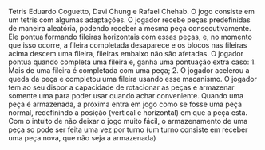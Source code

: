 Tetris
Eduardo Coguetto, Davi Chung e Rafael Chehab.
O jogo consiste em um tetris com algumas adaptações. 
O jogador recebe peças predefinidas de maneira aleatória, podendo receber a mesma peça consecutivamente. 
Ele pontua formando fileiras horizontais com essas peças, e, no momento que isso ocorre, a fileira completada desaparece e os blocos nas fileiras acima descem uma fileira, fileiras embaixo não são afetadas.
O jogador pontua quando completa uma fileira e, ganha uma pontuação extra caso: 1. Mais de uma fileira é completada com uma peça; 2. O jogador acelerou a queda da peça e completou uma fileira usando esse macanismo. 
O jogador tem ao seu dispor a capacidade de rotacionar as peças e armazenar somente uma para poder usar quando achar conveniente.
Quando uma peça é armazenada, a próxima entra em jogo como se fosse uma peça normal, redefinindo a posição (vertical e horizontal) em que a peça esta.
Com o intuito de não deixar o jogo muito fácil, o armazenamento de uma peça so pode ser feita uma vez por turno (um turno consiste em receber uma peça nova, que não seja a armazenada)
